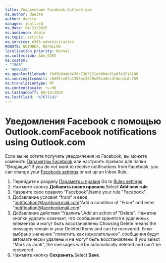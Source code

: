 ```yaml
---
title: Уведомления Facebook Outlook.com
ms.author: daeite
author: daeite
manager: joallard
ms.date: 04/21/2020
ms.audience: Admin
ms.topic: article
ms.service: o365-administration
ROBOTS: NOINDEX, NOFOLLOW
localization_priority: Normal
ms.collection: Adm_O365
ms.custom:
- "1968"
- "9000339"
ms.openlocfilehash: f9d5b94abda70c7383221a0d04c01a6f43f16100
ms.sourcegitcommit: c6692ce0fa1358ec3529e59ca0ecdfdea4cdc759
ms.translationtype: MT
ms.contentlocale: ru-RU
ms.lasthandoff: 09/14/2020
ms.locfileid: "47672141"
---
```

# <a name="facebook-notifications-using-outlookcom"></a><span data-ttu-id="6627a-102">Уведомления Facebook с помощью Outlook.com</span><span class="sxs-lookup"><span data-stu-id="6627a-102">Facebook notifications using Outlook.com</span></span>

<span data-ttu-id="6627a-103">Если вы не хотите получать уведомления из Facebook, вы можете изменить [Параметры Facebook](https://aka.ms/facebook-notifications-settings) или настроить правило для папки "Входящие".</span><span class="sxs-lookup"><span data-stu-id="6627a-103">If you do not want to receive notifications from Facebook, you can change your [Facebook settings](https://aka.ms/facebook-notifications-settings) or set up an Inbox Rule.</span></span>

1. <span data-ttu-id="6627a-104">Перейдите к разделу [Параметры правил](https://outlook.live.com/mail/options/mail/rules/inboxRules).</span><span class="sxs-lookup"><span data-stu-id="6627a-104">Go to [Rules settings](https://outlook.live.com/mail/options/mail/rules/inboxRules).</span></span>
1. <span data-ttu-id="6627a-105">Нажмите кнопку **Добавить новое правило**.</span><span class="sxs-lookup"><span data-stu-id="6627a-105">Select **Add new rule**.</span></span>
1. <span data-ttu-id="6627a-106">Назовите свое правило "Facebook".</span><span class="sxs-lookup"><span data-stu-id="6627a-106">Name your rule "Facebook".</span></span>
1. <span data-ttu-id="6627a-107">Добавление условия "from" и ввод "notification@facebookmail.com"</span><span class="sxs-lookup"><span data-stu-id="6627a-107">Add a condition of "From" and enter "notification@facebookmail.com"</span></span>
1. <span data-ttu-id="6627a-108">Добавление действия "Удалить".</span><span class="sxs-lookup"><span data-stu-id="6627a-108">Add an action of "Delete".</span></span> <span data-ttu-id="6627a-109">Нажатие кнопки удалить означает, что сообщения хранятся в удаленных элементах и могут быть восстановлены.</span><span class="sxs-lookup"><span data-stu-id="6627a-109">Choosing Delete means the messages remain in your Deleted Items and can be recovered.</span></span> <span data-ttu-id="6627a-110">Если выбрано значение "пометить как нежелательное", сообщения будут автоматически удалены и не могут быть восстановлены.</span><span class="sxs-lookup"><span data-stu-id="6627a-110">If you select "Mark as Junk", the messages will be automatically deleted and can't be recovered.</span></span>
1. <span data-ttu-id="6627a-111">Нажмите кнопку **Сохранить**.</span><span class="sxs-lookup"><span data-stu-id="6627a-111">Select **Save**.</span></span>